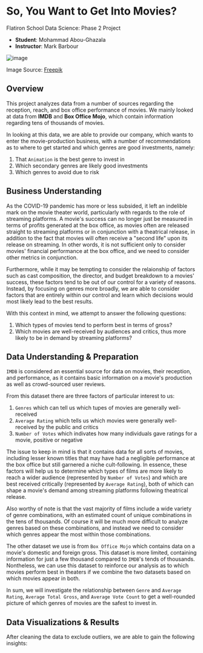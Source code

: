 # So, You Want to Get Into Movies?

Flatiron School Data Science: Phase 2 Project
- **Student**: Mohammad Abou-Ghazala
- **Instructor**: Mark Barbour

![image](https://github.com/user-attachments/assets/51e5f0d9-f3f3-45d5-a1b7-8d2b758ecbb4)

Image Source: [Freepik](https://www.freepik.com/free-photo/assortment-cinema-elements-red-background-with-copy-space_7089700.htm#fromView=keyword&page=2&position=1&uuid=2a77a8e2-14da-45ff-87ae-2c66125c9092)

## Overview
This project analyzes data from a number of sources regarding the reception, reach, and box office performance of movies. We mainly looked at data from **IMDB** and **Box Office Mojo**, which contain information regarding tens of thousands of movies.

In looking at this data, we are able to provide our company, which wants to enter the movie-production business, with a number of recommendations as to where to get started and which genres are good investments, namely:
1. That `Animation` is the best genre to invest in
2. Which secondary genres are likely good investments
3. Which genres to avoid due to risk

## Business Understanding
As the COVID-19 pandemic has more or less subsided, it left an indelible mark on the movie theater world, particularly with regards to the role of streaming platforms. A movie's success can no longer just be measured in terms of profits generated at the box office, as movies often are released straight to streaming platforms or in conjunction with a theatrical release, in addition to the fact that movies will often receive a "second life" upon its release on streaming. In other words, it is not sufficient only to consider movies' financial performance at the box office, and we need to consider other metrics in conjunction.

Furthermore, while it may be tempting to consider the relaionship of factors such as cast composition, the director, and budget breakdown to a movies' success, these factors tend to be out of our control for a variety of reasons. Instead, by focusing on genres more broadly, we are able to consider factors that are entirely within our control and learn which decisions would most likely lead to the best results. 

With this context in mind, we attempt to answer the following questions:
1. Which types of movies tend to perform best in terms of gross?
2. Which movies are well-received by audiences and critics, thus more likely to be in demand by streaming platforms?

## Data Understanding & Preparation
`IMDB` is considered an essential source for data on movies, their reception, and performance, as it contains basic information on a movie's production as well as crowd-sourced user reviews. 

From this dataset there are three factors of particular interest to us:
1. `Genres` which can tell us which tupes of movies are generally well-received
2. `Average Rating` which tells us which movies were generally well-received by the public and critics
3. `Number of Votes` which indivates how many individuals gave ratings for a movie, positive or negative

The issue to keep in mind is that it contains data for all sorts of movies, including lesser known titles that may have had a negligible performance at the box office but still garnered a niche cult-following. In essence, these factors will help us to determine which types of films are more likely to reach a wider audience (represented by `Number of Votes`) and which are best received critically (represented by `Average Rating`), both of which can shape a movie's demand among streaming platforms following theatrical release.

Also worthy of note is that the vast majority of films include a wide variety of genre combinations, with an estimated count of unique combinations in the tens of thousands. Of course it will be much more difficult to analyze genres based on these combinations, and instead we need to consider which genres appear the most within those combinations.

The other dataset we use is from `Box Office Mojo` which contains data on a movie's domestic and foreign gross. This dataset is more limited, containing information for just a few thousand compared to `IMDB`'s tends of thousands. Nontheless, we can use this dataset to reinforce our analysis as to which movies perform best in theaters if we combine the two datasets based on which movies appear in both.

In sum, we will investigate the relationship between `Genre` and `Average Rating`, `Average Total Gross`, and `Average Vote Count` to get a well-rounded picture of which genres of movies are the safest to invest in.

## Data Visualizations & Results
After cleaning the data to exclude outliers, we are able to gain the following insights:
